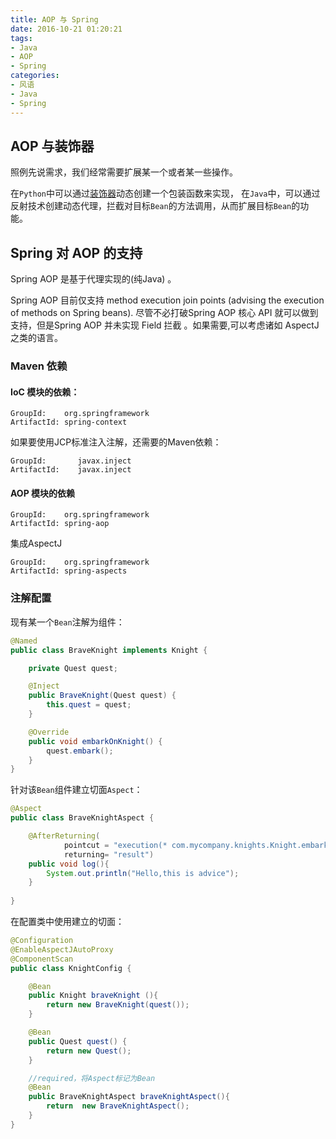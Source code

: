 ```yaml
---
title: AOP 与 Spring
date: 2016-10-21 01:20:21
tags:
- Java
- AOP
- Spring
categories:
- 风语
- Java
- Spring
---
```


## AOP 与装饰器

照例先说需求，我们经常需要扩展某一个或者某一些操作。

在`Python`中可以通过[装饰器](http://www.itminus.com/2015/04/10/WindWhisper/Python/Python%E5%87%BD%E6%95%B0%E8%A3%85%E9%A5%B0%E5%99%A8%E5%8E%9F%E7%90%86%E5%88%86%E6%9E%90/)动态创建一个包装函数来实现，
在`Java`中，可以通过反射技术创建动态代理，拦截对目标`Bean`的方法调用，从而扩展目标`Bean`的功能。

## Spring 对 AOP 的支持

Spring AOP 是基于代理实现的(纯Java) 。

Spring AOP 目前仅支持 method execution join points (advising the execution of methods on Spring beans). 
尽管不必打破Spring AOP 核心 API 就可以做到支持，但是Spring AOP 并未实现 Field 拦截 。如果需要,可以考虑诸如 AspectJ 之类的语言。


### Maven 依赖

#### IoC 模块的依赖：

```
GroupId:    org.springframework
ArtifactId: spring-context
```

如果要使用JCP标准注入注解，还需要的Maven依赖：
```
GroupId:       javax.inject
ArtifactId:    javax.inject
```

#### AOP 模块的依赖

```
GroupId:    org.springframework
ArtifactId: spring-aop
```

集成AspectJ
```
GroupId:    org.springframework
ArtifactId: spring-aspects
```

### 注解配置

现有某一个`Bean`注解为组件：
```Java
@Named
public class BraveKnight implements Knight {

	private Quest quest;

	@Inject
	public BraveKnight(Quest quest) {
		this.quest = quest;
	}

	@Override
	public void embarkOnKnight() {
		quest.embark();
	}
}
```


针对该`Bean`组件建立切面`Aspect`：

```Java
@Aspect
public class BraveKnightAspect {

	@AfterReturning(
			pointcut = "execution(* com.mycompany.knights.Knight.embarkOnKnight(..))",
			returning= "result")
	public void log(){
		System.out.println("Hello,this is advice");
	}
	
}
```

在配置类中使用建立的切面：
```Java
@Configuration
@EnableAspectJAutoProxy
@ComponentScan
public class KnightConfig {

	@Bean
	public Knight braveKnight (){
		return new BraveKnight(quest());
	}

	@Bean
	public Quest quest() {
		return new Quest();
	}

	//required，将Aspect标记为Bean
	@Bean
	public BraveKnightAspect braveKnightAspect(){
		return  new BraveKnightAspect();
	}
}
```

